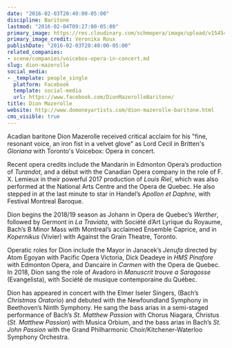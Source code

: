 ```yaml
---
date: "2016-02-03T20:40:00-05:00"
discipline: Baritone
lastmod: "2016-02-04T09:27:00-05:00"
primary_image: https://res.cloudinary.com/schmopera/image/upload/v1545409169/media/webhook-uploads/1454550000926/2016-02-03---Dion-Mazerolle.jpg.jpg
primary_image_credit: Veronika Roux
publishDate: "2016-02-03T20:40:00-05:00"
related_companies:
- scene/companies/voicebox-opera-in-concert.md
slug: dion-mazerolle
social_media:
- _template: people_single
  platform: Facebook
  template: social-media
  url: https://www.facebook.com/DionMazerolleBaritone/
title: Dion Mazerolle
website: http://www.domoneyartists.com/dion-mazerolle-baritone.html
cms_visible: true
---
```

Acadian baritone Dion Mazerolle received critical acclaim for his "fine, resonant voice, an iron fist in a velvet glove" as Lord Cecil in Britten's _Gloriana_ with Toronto's Voicebox: Opera in concert.

Recent opera credits include the Mandarin in Edmonton Opera’s production of _Turandot_, and a début with the Canadian Opera company in the role of F. X. Lemieux in their powerful 2017 production of _Louis Riel_, which was also performed at the National Arts Centre and the Opera de Quebec. He also stepped in at the last minute to star in Handel’s _Apollon et Daphne_, with Festival Montreal Baroque.

Dion begins the 2018/19 season as Johann in Opera de Quebec’s _Werther_, followed by Germont in _La Traviata_, with Société d’Art Lyrique du Royaume, Bach’s B Minor Mass with Montreal’s acclaimed Ensemble Caprice, and in _Kopernikus_ (Vivier) with Against the Grain Theatre, Toronto.

Operatic roles for Dion include the Mayor in Janacek’s _Jenufa_ directed by Atom Egoyan with Pacific Opera Victoria, Dick Deadeye in _HMS Pinafore_ with Edmonton Opera, and Dancaire in _Carmen_ with the Opera de Quebec. In 2018, Dion sang the role of Avadoro in _Manuscrit trouve a Saragosse_ (Evangelista), with Société de musique contemporaine du Québec.

Dion has appeared in concert with the Elmer Iseler Singers, (Bach’s _Christmas Oratorio_) and debuted with the Newfoundland Symphony in Beethoven’s Ninth Symphony. He sang the bass arias in a semi-staged performance of Bach’s _St. Matthew Passion_ with Chorus Niagara, Christus (_St. Matthew Passion_) with Musica Orbium, and the bass arias in Bach’s _St. John Passion_ with the Grand Philharmonic Choir/Kitchener-Waterloo Symphony Orchestra.